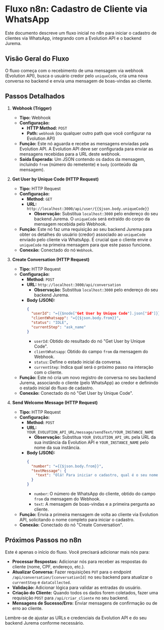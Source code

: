 # Fluxo n8n: Cadastro de Cliente via WhatsApp

Este documento descreve um fluxo inicial no n8n para iniciar o cadastro de clientes via WhatsApp, integrando com a Evolution API e o backend Jurema.

## Visão Geral do Fluxo

O fluxo começa com o recebimento de uma mensagem via webhook (Evolution API), busca o usuário credor pelo `uniqueCode`, cria uma nova conversa no backend e envia uma mensagem de boas-vindas ao cliente.

## Passos Detalhados

1.  **Webhook (Trigger)**
    *   **Tipo:** Webhook
    *   **Configuração:**
        *   **HTTP Method:** `POST`
        *   **Path:** `webhook` (ou qualquer outro path que você configurar na Evolution API)
    *   **Função:** Este nó aguarda e recebe as mensagens enviadas pela Evolution API. A Evolution API deve ser configurada para enviar as mensagens recebidas para a URL deste webhook.
    *   **Saída Esperada:** Um JSON contendo os dados da mensagem, incluindo `from` (número do remetente) e `body` (conteúdo da mensagem).

2.  **Get User by Unique Code (HTTP Request)**
    *   **Tipo:** HTTP Request
    *   **Configuração:**
        *   **Method:** `GET`
        *   **URL:** `http://localhost:3000/api/user/{{$json.body.uniqueCode}}`
            *   **Observação:** Substitua `localhost:3000` pelo endereço do seu backend Jurema. O `uniqueCode` será extraído do corpo da mensagem recebida pelo Webhook.
    *   **Função:** Este nó faz uma requisição ao seu backend Jurema para obter os detalhes do usuário (credor) associado ao `uniqueCode` enviado pelo cliente via WhatsApp. É crucial que o cliente envie o `uniqueCode` na primeira mensagem para que este passo funcione.
    *   **Conexão:** Conectado do nó `Webhook`.

3.  **Create Conversation (HTTP Request)**
    *   **Tipo:** HTTP Request
    *   **Configuração:**
        *   **Method:** `POST`
        *   **URL:** `http://localhost:3000/api/conversation`
            *   **Observação:** Substitua `localhost:3000` pelo endereço do seu backend Jurema.
        *   **Body (JSON):**
            ```json
            {
              "userId": "={{$node["Get User by Unique Code"].json["id"]}}",
              "clientWhatsapp": "={{$json.body.from}}",
              "status": "IDLE",
              "currentStep": "ask_name"
            }
            ```
            *   `userId`: Obtido do resultado do nó "Get User by Unique Code".
            *   `clientWhatsapp`: Obtido do campo `from` da mensagem do Webhook.
            *   `status`: Define o estado inicial da conversa.
            *   `currentStep`: Indica qual será o próximo passo na interação com o cliente.
    *   **Função:** Este nó cria um novo registro de conversa no seu backend Jurema, associando o cliente (pelo WhatsApp) ao credor e definindo o estado inicial do fluxo de cadastro.
    *   **Conexão:** Conectado do nó "Get User by Unique Code".

4.  **Send Welcome Message (HTTP Request)**
    *   **Tipo:** HTTP Request
    *   **Configuração:**
        *   **Method:** `POST`
        *   **URL:** `YOUR_EVOLUTION_API_URL/message/sendText/YOUR_INSTANCE_NAME`
            *   **Observação:** Substitua `YOUR_EVOLUTION_API_URL` pela URL da sua instância da Evolution API e `YOUR_INSTANCE_NAME` pelo nome da sua instância.
        *   **Body (JSON):**
            ```json
            {
              "number": "={{$json.body.from}}",
              "textMessage": {
                "text": "Olá! Para iniciar o cadastro, qual é o seu nome completo?"
              }
            }
            ```
            *   `number`: O número de WhatsApp do cliente, obtido do campo `from` da mensagem do Webhook.
            *   `text`: A mensagem de boas-vindas e a primeira pergunta ao cliente.
    *   **Função:** Envia a primeira mensagem de volta ao cliente via Evolution API, solicitando o nome completo para iniciar o cadastro.
    *   **Conexão:** Conectado do nó "Create Conversation".

## Próximos Passos no n8n

Este é apenas o início do fluxo. Você precisará adicionar mais nós para:

*   **Processar Respostas:** Adicionar nós para receber as respostas do cliente (nome, CPF, endereço, etc.).
*   **Atualizar Conversa:** Fazer requisições `PUT` para o endpoint `/api/conversation/[conversationId]` no seu backend para atualizar o `currentStep` e `dataCollected`.
*   **Validação:** Adicionar lógica para validar as entradas do usuário.
*   **Criação do Cliente:** Quando todos os dados forem coletados, fazer uma requisição `POST` para `/api/criar_cliente` no seu backend.
*   **Mensagens de Sucesso/Erro:** Enviar mensagens de confirmação ou de erro ao cliente.

Lembre-se de ajustar as URLs e credenciais da Evolution API e do seu backend Jurema conforme necessário.